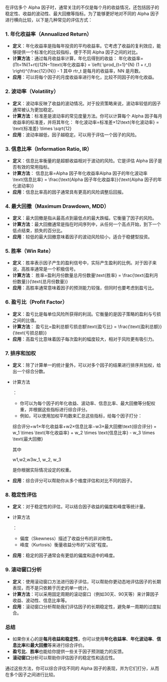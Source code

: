 在评估多个 Alpha 因子时，通常关注的不仅是每个月的收益情况，还包括因子的稳定性、收益的波动性、最大回撤等指标。为了能够更好地对不同的 Alpha 因子进行横向比较，以下是几种常见的评估方式：

### 1. **年化收益率（Annualized Return）**

-   **定义**：年化收益率是指每年投资的平均收益率。它考虑了收益的复利效应，能够提供一个标准化的比较指标，便于不同 Alpha 因子之间的对比。
-   **计算方法**：通过每月收益率计算，年化后得到的收益： 年化收益率=(∏t=1N(1+rt))12N−1\text{年化收益率} = \left( \prod_{t=1}^{N} (1 + r_t) \right)^{\frac{12}{N}} - 1 其中 rtr_t 是每月的收益率，NN 是月数。
-   **应用**：可以将每个因子的月度收益率进行年化，比较不同因子的年化收益。

### 2. **波动率（Volatility）**

-   **定义**：波动率反映了收益的波动情况。对于投资策略来说，波动率较低的因子通常被认为更加稳定。
-   **计算方法**：标准差是波动率的常见度量方法。你可以计算每个 Alpha 因子每月收益率的标准差，并将其年化： 年化波动率=标准差×12\text{年化波动率} = \text{标准差} \times \sqrt{12}
-   **应用**：波动率越低，因子越稳定。可以用于评估一个因子的风险。

### 3. **信息比率（Information Ratio, IR）**

-   **定义**：信息比率衡量的是超额收益相对于波动的风险。它是评估 Alpha 因子是否有效的常用指标。
-   **计算方法**： 信息比率=Alpha 因子年化收益率Alpha 因子的年化波动率\text{信息比率} = \frac{\text{Alpha 因子年化收益率}}{\text{Alpha 因子的年化波动率}}
-   **应用**：信息比率高的因子通常具有更高的风险调整后回报。

### 4. **最大回撤（Maximum Drawdown, MDD）**

-   **定义**：最大回撤是指从最高点到最低点的最大跌幅，它衡量了因子的风险。
-   **计算方法**：最大回撤通常是指在时间序列中，从任何一个高点开始，到下一个低点结束，损失的百分比。
-   **应用**：较低的最大回撤意味着因子的波动风险较小，适合于稳健型投资。

### 5. **胜率（Win Rate）**

-   **定义**：胜率表示因子产生的盈利信号中，实际产生盈利的比例。对于因子来说，高胜率通常是一个积极信号。
-   **计算方法**： 胜率=盈利月份数量总月份数量\text{胜率} = \frac{\text{盈利月份数量}}{\text{总月份数量}}
-   **应用**：高胜率通常意味着因子的预测能力较强，但同时也要考虑到盈亏比。

### 6. **盈亏比（Profit Factor）**

-   **定义**：盈亏比是每单位风险所获得的利润。它衡量的是因子策略的盈利与亏损之间的比值。
-   **计算方法**： 盈亏比=盈利总额亏损总额\text{盈亏比} = \frac{\text{盈利总额}}{\text{亏损总额}}
-   **应用**：高盈亏比意味着因子每次盈利的幅度较大，相对于风险更有吸引力。

### 7. **排序和加权**

-   **定义**：除了计算单一的统计量外，可以对多个因子的结果进行排序并加权，给出一个综合分数。

-   计算方法

    ：

    -   你可以为每个因子的年化收益、波动率、信息比率、最大回撤等分配权重，并根据这些指标进行综合评分。
    -   例如，可以使用加权平均数来汇总这些指标，给每个因子打分：

    综合评分=w1×年化收益率+w2×信息比率−w3×最大回撤\text{综合评分} = w_1 \times \text{年化收益率} + w_2 \times \text{信息比率} - w_3 \times \text{最大回撤}

    其中 

    w1,w2,w3w_1, w_2, w_3

     是你根据实际情况设定的权重。

-   **应用**：综合评分可以帮助你从多个维度评估和对比不同的因子。

### 8. **稳定性评估**

-   **定义**：对于稳定性的评估，可以结合因子收益的偏度和峰度等统计量。

-   计算方法

    ：

    -   偏度（Skewness）描述了收益分布的非对称性。
    -   峰度（Kurtosis）衡量收益分布的“尖锐”程度。

-   **应用**：稳定的因子通常会有更低的偏度和适中的峰度。

### 9. **滚动窗口分析**

-   **定义**：使用滚动窗口方法进行因子评估，可以帮助你更动态地评估因子的长期表现，而不是只依赖于历史的单一统计。
-   **计算方法**：可以采用固定周期的滚动窗口（例如30天、90天等）来计算因子收益、波动性、信息比率等。
-   **应用**：滚动窗口分析帮助我们评估因子的长期稳定性，避免单一周期的过度拟合。

### 总结

-   如果你关心的是**每月收益和稳定性**，你可以使用**年化收益率**、**年化波动率**、**信息比率**和**最大回撤**等来进行综合评价。
-   **盈亏比**、**胜率**也能给你提供一些关于因子预测能力的反馈。
-   **滚动窗口**分析可以帮助你评估因子的稳定性和适应性。

通过这些方法，你可以综合评估不同的 Alpha 因子的表现，并为它们打分，从而在多个因子之间进行比较。